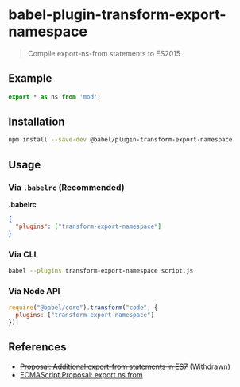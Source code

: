 # babel-plugin-transform-export-namespace

> Compile export-ns-from statements to ES2015

## Example

```js
export * as ns from 'mod';
```

## Installation

```sh
npm install --save-dev @babel/plugin-transform-export-namespace
```

## Usage

### Via `.babelrc` (Recommended)

**.babelrc**

```json
{
  "plugins": ["transform-export-namespace"]
}
```

### Via CLI

```sh
babel --plugins transform-export-namespace script.js
```

### Via Node API

```javascript
require("@babel/core").transform("code", {
  plugins: ["transform-export-namespace"]
});
```
## References

* ~~[Proposal: Additional export-from statements in ES7](https://github.com/leebyron/ecmascript-more-export-from)~~ (Withdrawn)
* [ECMAScript Proposal: export ns from](https://github.com/leebyron/ecmascript-export-ns-from)
